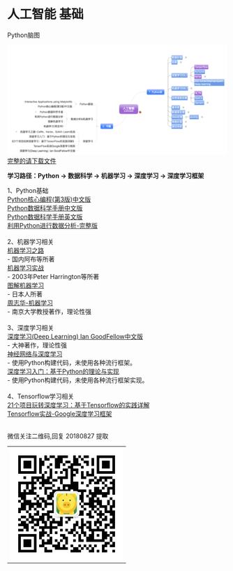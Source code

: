 人工智能 基础
======
Python脑图<br/>

![image](./images/2018-08-27%2013.09.20.png)
<br/>
[完整的请下载文件<br>](https://github.com/enigmawxy/AI-Learning/blob/master/Python%E5%BA%93%E8%84%91%E5%9B%BE.html)

**学习路径：Python -> 数据科学 -> 机器学习 -> 深度学习 -> 深度学习框架**

1、Python基础<br>
[Python核心编程(第3版)中文版<br>](https://pan.baidu.com/s/1bIij91zzuXyovTAO6yEbcg)
[Python数据科学手册中文版<br>](https://pan.baidu.com/s/1bIij91zzuXyovTAO6yEbcg)
[Python数据科学手册英文版<br>](https://pan.baidu.com/s/1bIij91zzuXyovTAO6yEbcg)
[利用Python进行数据分析-完整版<br>](https://pan.baidu.com/s/1bIij91zzuXyovTAO6yEbcg)
<br>
2、机器学习相关<br>
[机器学习之路<br>](https://pan.baidu.com/s/1bIij91zzuXyovTAO6yEbcg) - 国内阿布等所著<br/>
[机器学习实战<br>](https://pan.baidu.com/s/1bIij91zzuXyovTAO6yEbcg) - 2003年Peter Harrington等所著<br/>
[图解机器学习<br>](https://pan.baidu.com/s/1bIij91zzuXyovTAO6yEbcg) - 日本人所著<br/>
[周志华-机器学习<br>](https://pan.baidu.com/s/1bIij91zzuXyovTAO6yEbcg) - 南京大学教授著作，理论性强 <br/>
<br>
3、深度学习相关<br>
[深度学习(Deep Learning) Ian GoodFellow中文版<br>](https://pan.baidu.com/s/1bIij91zzuXyovTAO6yEbcg) - 大神著作，理论性强 <br/>
[神经网络与深度学习<br>](https://pan.baidu.com/s/1bIij91zzuXyovTAO6yEbcg) - 使用Python构建代码，未使用各种流行框架。<br/>
[深度学习入门：基于Python的理论与实现<br>](https://pan.baidu.com/s/1bIij91zzuXyovTAO6yEbcg) - 使用Python构建代码，未使用各种流行框架实现。<br/>
<br>
4、Tensorflow学习相关<br>
[21个项目玩转深度学习：基于Tensorflow的实践详解<br>](https://pan.baidu.com/s/1bIij91zzuXyovTAO6yEbcg)
[Tensorflow实战-Google深度学习框架<br>](https://pan.baidu.com/s/1bIij91zzuXyovTAO6yEbcg)

<br>
微信关注二维码,回复 20180827 提取 <br/>
<table>
    <tr>
        <td><img src="https://github.com/enigmawxy/AI-Learning/blob/master/images/qrcode_for_gh_876fce17e53a_258.jpg"/></td>
    </tr>
</table>

